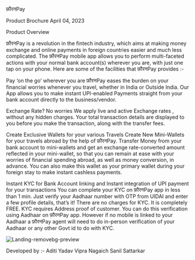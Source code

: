 फ़ौरनPay

Product Brochure
April 04, 2023

Product Overview

फ़ौरनPay is a revolution in the fintech industry, which aims at making money exchange and online payments in foreign countries easier and much less complicated. 
The फ़ौरनPay mobile app allows you to perform multi-faceted actions with your normal bank account(s) wherever you are, with just one tap on your phone. Here are some of the facilities that फ़ौरनPay provides :- 

Pay ‘on the go’ wherever you are
 फ़ौरनPay eases the burden on your financial worries whenever you travel, whether in India or Outside India. Our App allows you to make instant UPI-enabled
 Payments straight from your bank account directly to the business/vendor.

Exchange Rate? No worries
 We apply live and active Exchange rates , without any hidden charges. Your total transaction details are displayed to you before you make the transaction, along
 with the transfer fees.

Create Exclusive Wallets for your various Travels
 Create New Mini-Wallets for your travels abroad by the help of फ़ौरनPay. Transfer Money from your bank account to mini-wallets and get an exchange rate-converted
 amount reflected in your mini-wallet, so that you can remain at ease with your worries of financial spending abroad, as well as money conversion, in advance. You can
 also make this wallet as your primary wallet during your foreign stay to make instant cashless payments.
 
Instant KYC for Bank Account linking and Instant integration of UPI payment for your transactions
 You can complete your KYC on फ़ौरनPay app in less than 1 min. Just verify your Aadhaar number with OTP from UIDAI and enter a few profile details, that’s it! 
 There are no charges for KYC. It is completely FREE.
 KYC requires Address proof of customer. You can do this verification using Aadhaar on फ़ौरनPay app. However if no mobile is linked to your Aadhaar a फ़ौरनPay agent will need to do in-person verification of your Aadhaar or any other Govt id to do with KYC.
 
 ![Landing-removebg-preview](https://user-images.githubusercontent.com/81878805/226093449-f2523b4f-438c-4ff9-9dbb-cba13497b3c7.png)


Developed by :- 
Aditi Yadav
Vipra Nagaich
Sanil Sattarkar
